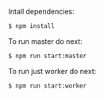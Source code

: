 Intall dependencies:
```bash
$ npm install
```

To run master do next:
```bash
$ npm run start:master
```

To run just worker do next:
```bash
$ npm run start:worker
```